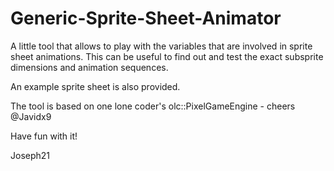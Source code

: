 # Generic-Sprite-Sheet-Animator
A little tool that allows to play with the variables that are involved in sprite sheet animations. This can be useful to find out and test the exact subsprite dimensions and animation sequences. 

An example sprite sheet is also provided. 

The tool is based on one lone coder's olc::PixelGameEngine - cheers @Javidx9

Have fun with it!

Joseph21
